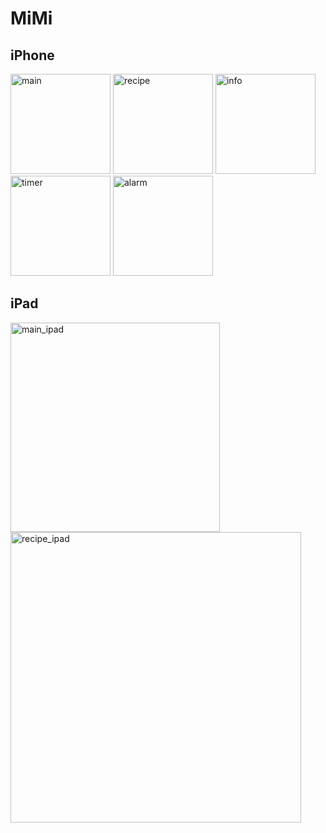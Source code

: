 # MiMi

## iPhone
<img width="160" alt="main" src="https://github.com/Ko-HyeJi/MiMi/assets/88470545/dcd45a3c-6a61-4d61-9866-01da48e7daac">
<img width="160" alt="recipe" src="https://github.com/Ko-HyeJi/MiMi/assets/88470545/959e1e94-4483-4391-bb9e-2ed025292fbb">
<img width="160" alt="info" src="https://github.com/Ko-HyeJi/MiMi/assets/88470545/9104dad0-6683-481c-a1e0-9966662e1a9b">
<img width="160" alt="timer" src="https://github.com/Ko-HyeJi/MiMi/assets/88470545/79a2d9b2-a673-4faf-88c7-246237bcbfba">
<img width="160" alt="alarm" src="https://github.com/Ko-HyeJi/MiMi/assets/88470545/13677021-2880-45a5-bfab-0cc646659d52">

## iPad
<img width="335" alt="main_ipad" src="https://github.com/Ko-HyeJi/MiMi/assets/88470545/0250cd59-9281-4894-845e-5ca1e4989329">
<img width="465" alt="recipe_ipad" src="https://github.com/Ko-HyeJi/MiMi/assets/88470545/f9bc1dfd-f1e3-4ec6-bf93-eea7439e7b79">
